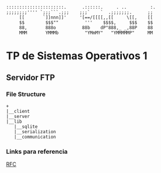 	
	::::::::::::::::::::::.      .::::::.     .	..         :.
	;;;;;;;;'''' `;;;```.;;;    ;;;`    `  .;;;;;;;.      ;;
	     [[       `]]nnn]]'     '[==/[[[[,,[[     \[[,    [[
	     $$        $$$""          '''    $$$$,     $$$    $$
	     88,       888o          88b    dP"888,_ _,88P    88
	     MMM       YMMMb          "YMmMY"   "YMMMMMP"     MM




# TP de Sistemas Operativos 1

## Servidor FTP

### File Structure

	+
	|__client
	|__server
	|__lib
	   |__sqlite
	   |__serialization
	   |__communication

### Links para referencia

[RFC](https://tools.ietf.org/html/rfc959)


	   
